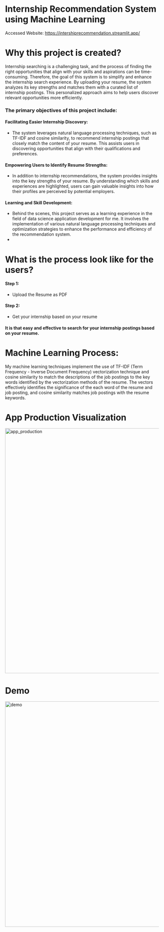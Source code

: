 # Internship Recommendation System using Machine Learning

Accessed Website: https://intershiprecommendation.streamlit.app/

# Why this project is created? 
Internship searching is a challenging task, and the process of finding the right opportunities that align with your skills and aspirations can be time-consuming. Therefore, the goal of this system is to simplify and enhance the internship search experience. By uploading your resume, the system analyzes its key strengths and matches them with a curated list of internship postings. This personalized approach aims to help users discover relevant opportunities more efficiently.

### The primary objectives of this project include:

#### Facilitating Easier Internship Discovery: 
- The system leverages natural language processing techniques, such as TF-IDF and cosine similarity, to recommend internship postings that closely match the content of your resume. This assists users in discovering opportunities that align with their qualifications and preferences.

#### Empowering Users to Identify Resume Strengths: 
- In addition to internship recommendations, the system provides insights into the key strengths of your resume. By understanding which skills and experiences are highlighted, users can gain valuable insights into how their profiles are perceived by potential employers.

#### Learning and Skill Development: 
- Behind the scenes, this project serves as a learning experience in the field of data science application development for me. It involves the implementation of various natural language processing techniques and optimization strategies to enhance the performance and efficiency of the recommendation system.
- 
# What is the process look like for the users?
#### Step 1: 
- Upload the Resume as PDF 
#### Step 2: 
- Get your internship based on your resume
#### It is that easy and effective to search for your internship postings based on your resume. 

# Machine Learning Process:
My machine learning techniques implement the use of TF-IDF (Term Frequency - Inverse Document Frequency) vectorization technique and cosine similarity to match the descriptions of the job postings to the key words identified by the vectorization methods of the resume. The vectors effectively identifies the significance of the each word of the resume and job posting, and cosine similarity matches job postings with the resume keywords. 

# App Production Visualization

<img src="https://github.com/BrianTruong23/job_recommendation/assets/40693511/a7e38fa1-e4c6-4288-a2e5-fd6dfb18ed17" alt="app_production" width="800" height="800">

# Demo 
<img width="736" alt="demo" src="https://github.com/BrianTruong23/job_recommendation/assets/40693511/d2b04098-66c6-4859-8771-625da8549385">

